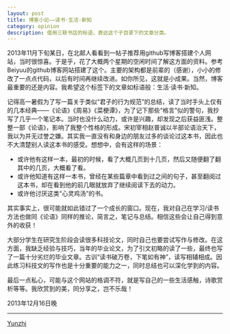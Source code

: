 ```yaml
---
layout: post
title: 博客小记——读书·生活·新知
category: opinion
description: 借用三联书店的标语，表达这个子目录下的文章分类。
---
```


2013年11月下旬某日，在北邮人看看到一帖子推荐用github写博客搭建个人网站，当时很惊喜。于是乎，花了大概两个星期的空闲时间了解这方面的资料。参考Beiyuu的github博客网站搭建了这个。主要的架构都是前辈的（感谢），小小的修改了一点点代码，以后有时间再继续改进。如你所见，这就是小成果。当然，博客最重要的还是内容。我希望这个标签下的文章如标语般：生活·读书·新知。

记得高一暑假为了写一篇关于类似“君子的行为规范”的总结，读了当时手头上仅有的几本经典——《论语》《周易》《菜梗谭》，为了记下那些“格言”似的警句，我抄写了几乎一个笔记本。当时也没什么动力，或许是兴趣，却发现之后获益匪浅。整整一部《论语》，影响了我整个性格的形成。宋初宰相赵普诚以半部论语治天下，我以为并无过誉之嫌。其实我一直没有和身边的朋友过多的谈论过这本书，因此也不大清楚别人读这本书的感受。想想中，会有这样的场景：

* 或许他有这样一本，最初的时候，看了大概几页到十几页，然后又随便翻了翻其中的几页，大概看了看。
* 或许他知道有这样一本书，曾经在某些篇章中看到过之间的句子，甚至翻阅过这本书，却在看到他的前几眼就放弃了继续阅读下去的动力。
* 或许他讨厌这类“心灵鸡汤”的书。

其实事实上，很可能就如此错过了一个成长的窗口。现在，我对自己在学习/读书方法也做同《论语》同样的推论，简言之，笔记与总结。相信这些会让自己得到意外的收获！


大部分学生在研究生阶段会读很多科技论文，同时自己也要尝试写作与修改。在这方面，我缺乏经验与技巧，当年的毕业论文，为了引文初略的读了一些，最终也写了一篇十分劣烂的毕业文章。古训“读书破万卷，下笔如有神”，读写相辅相成。因此练习科技文的写作也是十分重要的能力之一，同时总结也可以深化学到的内容。


最后一点私心，可能与这个网站的格调不符，就是写自己的一些生活感触，诗歌赏析等等。我欣赏到的美，同分享之，岂不乐哉！

2013年12月16日晚

---

[Yunzhi](http://yunzhi.github.io)
